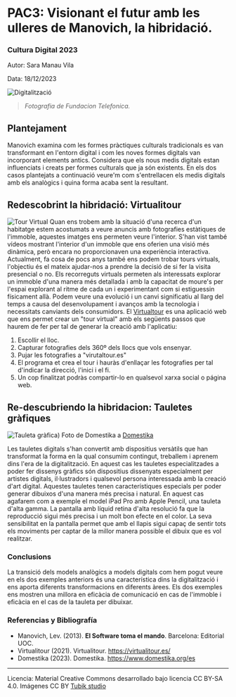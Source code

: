 # PAC3: Visionant el futur amb les ulleres de Manovich, la hibridació.

### Cultura Digital 2023


Autor: Sara Manau Vila


Data: 18/12/2023

![Digitalització](https://espacio.fundaciontelefonica.com/wp-content/uploads/2020/03/cultura-a-la-carta-1100x550.jpg)
> *Fotografia de Fundacion Telefonica.*

## Plantejament

Manovich examina com les formes pràctiques culturals tradicionals es van transformant en l'entorn digital i com les noves formes digitals van incorporant elements antics. Considera que els nous medis digitals estan influenciats i creats per formes culturals que ja són existents.
En els dos casos plantejats a continuació veure'm com s'entrellacen els medis digitals amb els analògics i quina forma acaba sent la resultant.

## Redescobrint la hibridació: Virtualitour
![Tour Virtual]([[https://miro.medium.com/max/1400/0*9PyyNvrO2PcD3KuU.png](https://espacio.fundaciontelefonica.com/wp-content/uploads/2020/03/cultura-a-la-carta-1100x550.jpg)](https://5.imimg.com/data5/SELLER/Default/2022/2/ON/YT/SR/23606641/360-degree-panorama-photo-edit-stitch-tripod-remove-color-correction-500x500.jpeg))
Quan ens trobem amb la situació d'una recerca d'un habitatge estem acostumats a veure anuncis amb fotografies estàtiques de l'immoble, aquestes imatges ens permeten veure l'interior. S'han vist també vídeos mostrant l'interior d'un immoble que ens oferien una visió més dinàmica, però encara no proporcionaven una experiència interactiva. Actualment, fa cosa de pocs anys també ens podem trobar tours virtuals, l'objectiu és el mateix ajudar-nos a prendre la decisió de si fer la visita presencial o no. Els recorreguts virtuals permeten als interessats explorar un immoble d'una manera més detallada i amb la capacitat de moure's per l'espai explorant al ritme de cada un i experimentant com si estiguessin físicament allà.
Podem veure una evolució i un canvi significatiu al llarg del temps a causa del desenvolupament i avanços amb la tecnologia i necessitats canviants dels consumidors.
El [Virtualtour]([url](https://virtualitour.es/)) es una aplicació web que ens permet crear un "tour virtual" amb els següents passos que haurem de fer per tal de generar la creació amb l'aplicatiu:

1. Escollir el lloc.
2. Capturar fotografies dels 360º dels llocs que vols ensenyar.
3. Pujar les fotografies a "virutaltour.es"
4. El programa et crea el tour i hauràs d'enllaçar les fotografies per tal d'indicar la direcció, l'inici i el fi.
5. Un cop finalitzat podràs compartir-lo en qualsevol xarxa social o página web. 


## Re-descubriendo la hibridacion: Tauletes gràfiques

![Tauleta gràfica]([https://cdn.domestika.org/c_fill,dpr_auto,f_auto,h_1200,pg_1,t_base_params,w_1200/v1641377222/blog-post-covers/000/003/883/3883-original.jpg?1641377222
)) 
Foto de Domestika a [Domestika]([url](https://www.domestika.org/es/blog/3883-10-apps-para-dibujar-en-ipad))

Les tauletes digitals s'han convertit amb dispositius versàtils que han transformat la forma en la qual consumim contingut, treballem i aprenem dins l'era de la digitalització. En aquest cas les tauletes especialitzades a poder fer dissenys gràfics són dispositius dissenyats especialment per artistes digitals, il·lustradors i qualsevol persona interessada amb la creació d'art digital. Aquestes tauletes tenen característiques especials per poder generar dibuixos d'una manera més precisa i natural. En aquest cas agafarem com a exemple el model iPad Pro amb Apple Pencil, una tauleta d'alta gamma. La pantalla amb líquid retina d'alta resolució fa que la reproducció sigui més precisa i un molt bon efecte en el color. La seva sensibilitat en la pantalla permet que amb el llapis sigui capaç de sentir tots els moviments per captar de la millor manera possible el dibuix que es vol realitzar.

### Conclusions

La transició dels models analògics a models digitals com hem pogut veure en els dos exemples anteriors és una característica dins la digitalització i ens aporta diferents transformacions en diferents àrees.
Els dos exemples ens mostren una millora en eficàcia de comunicació en cas de l'immoble i eficàcia en el cas de la tauleta per dibuixar. 

### Referencias y Bibliografía

* Manovich, Lev. (2013). **El Software toma el mando**. Barcelona: Editorial UOC. 
* Virtualitour (2021). Virtualitour. https://virtualitour.es/
* Domestika (2023). Domestika. https://www.domestika.org/es

----

Licencia: Material Creative Commons desarrollado bajo licencia CC BY-SA 4.0. Imágenes CC BY [Tubik studio](https://blog.tubikstudio.com/how-to-create-original-flat-illustrations-designers-tips/) 
